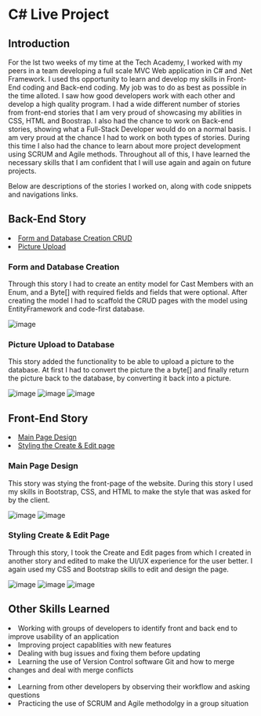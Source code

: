 # C# Live Project


<h2>Introduction</h2>

<p>For the lst two weeks of my time at the Tech Academy, I worked with my peers in a team developing a full scale MVC Web application in C# and .Net Framework. I used ths opportunity to learn and develop my skills in Front-End coding and Back-end coding. My job was to do as best as possible in the time alloted. I saw how good developers work with each other and develop a high quality program. I had a wide different number of stories from front-end stories that I am very proud of showcasing my abilities in CSS, HTML and Boostrap. I also had the chance to work on Back-end stories, showing what a Full-Stack Developer would do on a normal basis. I am very proud at the chance I had to work on both types of stories. During this time I also had the chance to learn about more project development using SCRUM and Agile methods.  Throughout all of this, I have learned the necessary skills that I am confident that I will use again and again on future projects.

Below are descriptions of the stories I worked on, along with code snippets and navigations links.</p>

<h2>Back-End Story</h2>
<li><a href=https://github.com/micah734/CSharpLiveProject/edit/main/README.md#form-and-database-creation>Form and Database Creation CRUD</a></li>
<li><a href=https://github.com/micah734/CSharpLiveProject/blob/main/README.md#picture-upload-to-database> Picture Upload</a></li>

<h3>Form and Database Creation</h3>

<p> Through this story I had to create an entity model for Cast Members with an Enum, and a Byte[] with required fields and fields that were optional. After creating the model I had to scaffold the CRUD pages with the model using EntityFramework and code-first database.</p>


![image](https://user-images.githubusercontent.com/19351740/161332011-eb980cc5-1aca-47a5-8235-7b9f2acabc5a.png)


<h3>Picture Upload to Database</h3>

<p> This story added the functionality to be able to upload a picture to the database. At first I had to convert the picture the a byte[] and finally return the picture back to the database, by converting it back into a picture.</p>

![image](https://user-images.githubusercontent.com/19351740/161331697-ff420418-3755-4306-be17-03b4fa430a3d.png)
![image](https://user-images.githubusercontent.com/19351740/161331735-3f920eba-b1c8-4833-8278-4c0096a3a119.png)
![image](https://user-images.githubusercontent.com/19351740/161331795-300cdbd1-5b9c-430b-88d6-90ff9edb34b4.png)

<h2>Front-End Story</h2>

<li><a href=https://github.com/micah734/CSharpLiveProject/edit/main/README.md#main-page-design>Main Page Design</a></li>
<li><a href=https://github.com/micah734/CSharpLiveProject/edit/main/README.md#styling-create--edit-page>Styling the Create & Edit page</a></li>

<h3>Main Page Design</h3>

<p>This story was stying the front-page of the website. During this story I used my skills in Bootstrap, CSS, and HTML to make the style that was asked for by the client.</p>

![image](https://user-images.githubusercontent.com/19351740/161333343-cd3802a2-c6af-44f2-93db-4a8ac81d7993.png)
![image](https://user-images.githubusercontent.com/19351740/161333371-75306a2f-9c35-4a4e-9e15-ecb7b1cee829.png)

<h3>Styling Create & Edit Page</h3>

<p>Through this story, I took the Create and Edit pages from which I created in another story and edited to make the UI/UX experience for the user better. I again used my CSS and Bootstrap skills to edit and design the page.
  
  ![image](https://user-images.githubusercontent.com/19351740/161333866-508847cd-eb86-4c58-915b-0b9cfb6bfbc0.png)
  ![image](https://user-images.githubusercontent.com/19351740/161333912-dc340775-867c-4996-96fc-cb0e9f76a734.png)
  ![image](https://user-images.githubusercontent.com/19351740/161333949-bbba081c-635e-484d-80cb-72d11ba79692.png)


<h2> Other Skills Learned</h2>

<li> Working with groups of developers to identify front and back end to improve usability of an application</li>
<li>Improving project capablities with new features</li>
<li>Dealing with bug issues and fixing them before updating</li>
<li>Learning the use of Version Control software Git and how to merge changes and deal with merge conflicts<li>
<li>Learning from other developers by observing their workflow and asking questions</li>
<li>Practicing the use of SCRUM and Agile methodolgy in a group situation</li>


